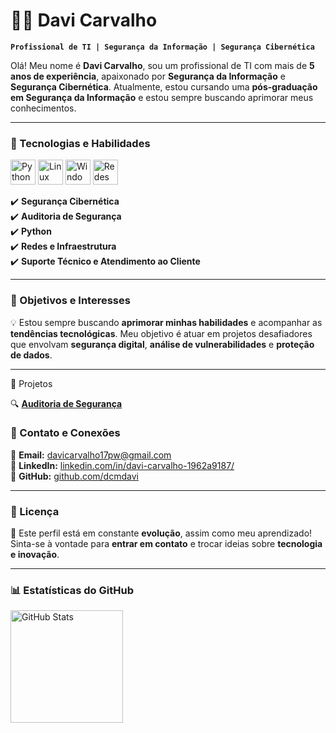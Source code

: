 # 👨‍💻 Davi Carvalho

**`Profissional de TI | Segurança da Informação | Segurança Cibernética`**

Olá! Meu nome é **Davi Carvalho**, sou um profissional de TI com mais de **5 anos de experiência**, apaixonado por **Segurança da Informação** e **Segurança Cibernética**. Atualmente, estou cursando uma **pós-graduação em Segurança da Informação** e estou sempre buscando aprimorar meus conhecimentos.

---

### 🚀 Tecnologias e Habilidades

<p align="left">
    <img src="https://cdn.jsdelivr.net/gh/devicons/devicon/icons/python/python-original.svg" title="Python" alt="Python" width="40" height="40"/>
    <img src="https://cdn.jsdelivr.net/gh/devicons/devicon/icons/linux/linux-original.svg" title="Linux" alt="Linux" width="40" height="40"/>
    <img src="https://cdn.jsdelivr.net/gh/devicons/devicon/icons/windows8/windows8-original.svg" title="Windows" alt="Windows" width="40" height="40"/>
    <img src="https://cdn.jsdelivr.net/gh/devicons/devicon/icons/networkx/networkx-original.svg" title="Redes" alt="Redes" width="40" height="40"/>
</p>

✔️ **Segurança Cibernética**  
✔️ **Auditoria de Segurança**  
✔️ **Python**  
✔️ **Redes e Infraestrutura**  
✔️ **Suporte Técnico e Atendimento ao Cliente**  

---

### 🎯 Objetivos e Interesses

💡 Estou sempre buscando **aprimorar minhas habilidades** e acompanhar as **tendências tecnológicas**. Meu objetivo é atuar em projetos desafiadores que envolvam **segurança digital**, **análise de vulnerabilidades** e **proteção de dados**.

---
📂 Projetos

🔍 [**Auditoria de Segurança**](https://github.com/dcmdavi/Auditoria-de-Seguran-a-/edit/main/README.md)


### 📂 Contato e Conexões

📧 **Email:** [davicarvalho17pw@gmail.com](mailto:davicarvalho17pw@gmail.com)  
🔗 **LinkedIn:** [linkedin.com/in/davi-carvalho-1962a9187/](https://www.linkedin.com/in/davi-carvalho-1962a9187/)  
🐙 **GitHub:** [github.com/dcmdavi](https://github.com/dcmdavi)  

---
### 📜 Licença

📌 Este perfil está em constante **evolução**, assim como meu aprendizado! Sinta-se à vontade para **entrar em contato** e trocar ideias sobre **tecnologia e inovação**.

---
### 📊 Estatísticas do GitHub

<p>
  <img align="left" alt="GitHub Stats" height="180px" src="https://github-readme-stats.vercel.app/api?username=dcmdavi&show_icons=true&theme=tokyonight&include_all_commits=true&locale=pt-br" /> 

